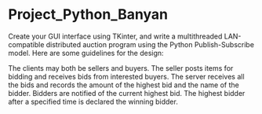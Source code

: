 # Project_Python_Banyan
Create your GUI interface using TKinter, and write a multithreaded LAN-compatible distributed auction program using the Python Publish-Subscribe model.
Here are some guidelines for the design:

The clients may both be sellers and buyers.  The seller posts items for bidding and receives bids from interested buyers. The server receives all the bids and records the amount of the highest bid and the name of the bidder. Bidders are notified of the current highest bid. The highest bidder after a specified time is declared the winning bidder.
